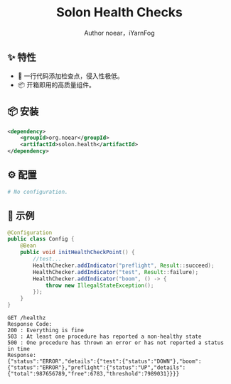 <h1 align="center">Solon Health Checks</h1>

<div align="center">
Author noear，iYarnFog
</div>

## ✨ 特性

- 🌈 一行代码添加检查点，侵入性极低。
- 📦 开箱即用的高质量组件。

## 📦 安装

```xml
<dependency>
    <groupId>org.noear</groupId>
    <artifactId>solon.health</artifactId>
</dependency>
```

## ⚙️ 配置

```yaml
# No configuration.
```

## 🔨 示例

```java
@Configuration
public class Config {
    @Bean
    public void initHealthCheckPoint() {
        //test...
        HealthChecker.addIndicator("preflight", Result::succeed);
        HealthChecker.addIndicator("test", Result::failure);
        HealthChecker.addIndicator("boom", () -> {
            throw new IllegalStateException();
        });
    }
}
```

```text
GET /healthz
Response Code:
200 : Everything is fine
503 : At least one procedure has reported a non-healthy state
500 : One procedure has thrown an error or has not reported a status in time
Response:
{"status":"ERROR","details":{"test":{"status":"DOWN"},"boom":{"status":"ERROR"},"preflight":{"status":"UP","details":{"total":987656789,"free":6783,"threshold":7989031}}}}
```
